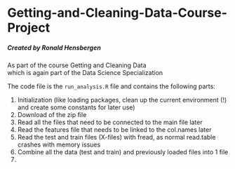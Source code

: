 # Getting-and-Cleaning-Data-Course-Project


##### Created by Ronald Hensbergen  
As part of the course Getting and Cleaning Data  
which is again part of the Data Science Specialization

The code file is the `run_analysis.R` file and contains the following parts:  
1. Initialization (like loading packages, clean up the current environment (!) and create some constants for later use)  
1. Download of the zip file  
1. Read all the files that need to be connected to the main file later  
1. Read the features file that needs to be linked to the col.names later  
1. Read the test and train files (X-files) with fread, as normal read.table crashes with memory issues  
1. Combine all the data (test and train) and previously loaded files into 1 file  
1. 

